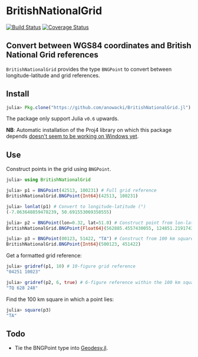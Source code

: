 # BritishNationalGrid

[![Build Status](https://img.shields.io/travis/anowacki/BritishNationalGrid.svg?style=flat-square&label=linux)](https://travis-ci.org/anowacki/BritishNationalGrid)
[![Coverage Status](https://coveralls.io/repos/github/anowacki/BritishNationalGrid/badge.svg?branch=master)](https://coveralls.io/github/anowacki/BritishNationalGrid?branch=master)

## Convert between WGS84 coordinates and British National Grid references

`BritishNationalGrid` provides the type `BNGPoint` to convert between
longitude-latitude and grid references.

## Install
```julia
julia> Pkg.clone("https://github.com/anowacki/BritishNationalGrid.jl")
```

The package only support Julia `v0.6` upwards.

**NB**: Automatic installation of the Proj4 library on which this package 
depends [doesn't seem to be working on Windows yet](https://github.com/JuliaGeo/Proj4.jl/issues/8).

## Use
Construct points in the grid using `BNGPoint`.

```julia
julia> using BritishNationalGrid

julia> p1 = BNGPoint(42513, 100231) # Full grid reference
BritishNationalGrid.BNGPoint{Int64}(42513, 100231)

julia> lonlat(p1) # Convert to longitude-latitude (°)
(-7.063648859478239, 50.691553069358555)

julia> p2 = BNGPoint(lon=0.32, lat=51.0) # Construct point from lon-lat
BritishNationalGrid.BNGPoint{Float64}(562885.4557430055, 124851.2191743746)

julia> p3 = BNGPoint(00123, 51422, "TA") # Construct from 100 km square name
BritishNationalGrid.BNGPoint{Int64}(500123, 451422)
```

Get a formatted grid reference:

```julia
julia> gridref(p1, 10) # 10-figure grid reference
"04251 10023"

julia> gridref(p2, 6, true) # 6-figure reference within the 100 km square TQ
"TQ 628 248"
```

Find the 100 km square in which a point lies:

```julia
julia> square(p3)
"TA"
```

## Todo
- Tie the BNGPoint type into [Geodesy.jl](https://github.com/JuliaGeo/Geodesy.jl).

